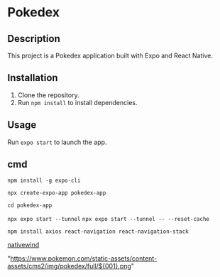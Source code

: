 # Pokedex

## Description
This project is a Pokedex application built with Expo and React Native.
## Installation
1. Clone the repository.
2. Run `npm install` to install dependencies.
## Usage
Run `expo start` to launch the app.

## cmd
```npm install -g expo-cli```

```npx create-expo-app pokedex-app```

```cd pokedex-app```

```npx expo start --tunnel```
```npx expo start --tunnel -- --reset-cache```

```npm install axios react-navigation react-navigation-stack```

[nativewind](https://www.nativewind.dev/quick-starts/create-react-native-app)

"https://www.pokemon.com/static-assets/content-assets/cms2/img/pokedex/full/${001}.png"